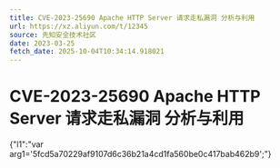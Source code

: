 ```yaml
---
title: CVE-2023-25690 Apache HTTP Server 请求走私漏洞 分析与利用
url: https://xz.aliyun.com/t/12345
source: 先知安全技术社区
date: 2023-03-25
fetch_date: 2025-10-04T10:34:14.918021
---
```


# CVE-2023-25690 Apache HTTP Server 请求走私漏洞 分析与利用

{"l1":"var arg1='5fcd5a70229af9107d6c36b21a4cd1fa560be0c417bab462b9';"}